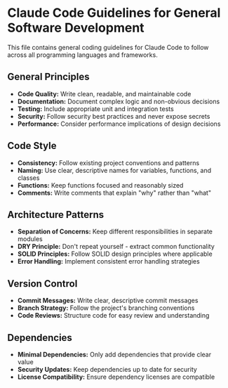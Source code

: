 # Claude Code Guidelines for General Software Development

This file contains general coding guidelines for Claude Code to follow across all programming languages and frameworks.

## General Principles

* **Code Quality:** Write clean, readable, and maintainable code
* **Documentation:** Document complex logic and non-obvious decisions
* **Testing:** Include appropriate unit and integration tests
* **Security:** Follow security best practices and never expose secrets
* **Performance:** Consider performance implications of design decisions

## Code Style

* **Consistency:** Follow existing project conventions and patterns
* **Naming:** Use clear, descriptive names for variables, functions, and classes
* **Functions:** Keep functions focused and reasonably sized
* **Comments:** Write comments that explain "why" rather than "what"

## Architecture Patterns

* **Separation of Concerns:** Keep different responsibilities in separate modules
* **DRY Principle:** Don't repeat yourself - extract common functionality
* **SOLID Principles:** Follow SOLID design principles where applicable
* **Error Handling:** Implement consistent error handling strategies

## Version Control

* **Commit Messages:** Write clear, descriptive commit messages
* **Branch Strategy:** Follow the project's branching conventions
* **Code Reviews:** Structure code for easy review and understanding

## Dependencies

* **Minimal Dependencies:** Only add dependencies that provide clear value
* **Security Updates:** Keep dependencies up to date for security
* **License Compatibility:** Ensure dependency licenses are compatible